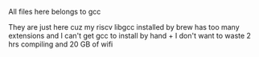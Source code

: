 All files here belongs to gcc

They are just here cuz my riscv libgcc installed by brew has too many extensions and I can't get gcc to install by hand + I don't want to waste 2 hrs compiling and 20 GB of wifi
